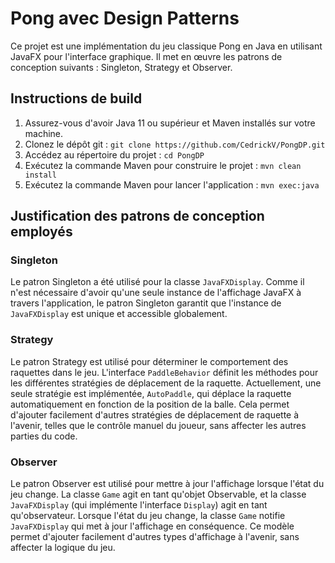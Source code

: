 # Pong avec Design Patterns

Ce projet est une implémentation du jeu classique Pong en Java en utilisant JavaFX pour l'interface graphique. Il met en œuvre les patrons de conception suivants : Singleton, Strategy et Observer.

## Instructions de build

1. Assurez-vous d'avoir Java 11 ou supérieur et Maven installés sur votre machine.
2. Clonez le dépôt git : `git clone https://github.com/CedrickV/PongDP.git`
3. Accédez au répertoire du projet : `cd PongDP`
4. Exécutez la commande Maven pour construire le projet : `mvn clean install`
5. Exécutez la commande Maven pour lancer l'application : `mvn exec:java`

## Justification des patrons de conception employés

### Singleton

Le patron Singleton a été utilisé pour la classe `JavaFXDisplay`. Comme il n'est nécessaire d'avoir qu'une seule instance de l'affichage JavaFX à travers l'application, le patron Singleton garantit que l'instance de `JavaFXDisplay` est unique et accessible globalement.

### Strategy

Le patron Strategy est utilisé pour déterminer le comportement des raquettes dans le jeu. L'interface `PaddleBehavior` définit les méthodes pour les différentes stratégies de déplacement de la raquette. Actuellement, une seule stratégie est implémentée, `AutoPaddle`, qui déplace la raquette automatiquement en fonction de la position de la balle. Cela permet d'ajouter facilement d'autres stratégies de déplacement de raquette à l'avenir, telles que le contrôle manuel du joueur, sans affecter les autres parties du code.

### Observer

Le patron Observer est utilisé pour mettre à jour l'affichage lorsque l'état du jeu change. La classe `Game` agit en tant qu'objet Observable, et la classe `JavaFXDisplay` (qui implémente l'interface `Display`) agit en tant qu'observateur. Lorsque l'état du jeu change, la classe `Game` notifie `JavaFXDisplay` qui met à jour l'affichage en conséquence. Ce modèle permet d'ajouter facilement d'autres types d'affichage à l'avenir, sans affecter la logique du jeu.

